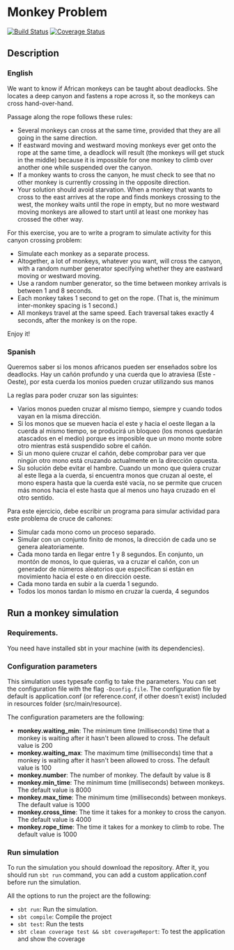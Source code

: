 # Monkey Problem

[![Build Status](https://travis-ci.org/fhuertas/monkey.svg?branch=master)](https://travis-ci.org/fhuertas/monkey)
[![Coverage Status](https://coveralls.io/repos/github/fhuertas/monkey/badge.svg?branch=master)](https://coveralls.io/github/fhuertas/monkey?branch=master)

## Description

### English 

We want to know if African monkeys can be taught about deadlocks. She locates a deep canyon and
fastens a rope across it, so the monkeys can cross hand-over-hand.

Passage along the rope follows these rules:

- Several monkeys can cross at the same time, provided that they are all going in the same
direction.
- If eastward moving and westward moving monkeys ever get onto the rope at the same time, a
deadlock will result (the monkeys will get stuck in the middle) because it is impossible for one
monkey to climb over another one while suspended over the canyon.
- If a monkey wants to cross the canyon, he must check to see that no other monkey is currently
crossing in the opposite direction.
- Your solution should avoid starvation. When a monkey that wants to cross to the east arrives at
the rope and finds monkeys crossing to the west, the monkey waits until the rope in empty, but
no more westward moving monkeys are allowed to start until at least one monkey has crossed
the other way.

For this exercise, you are to write a program to simulate activity for this canyon crossing problem:

- Simulate each monkey as a separate process.
- Altogether, a lot of monkeys, whatever you want, will cross the canyon, with a random number
generator specifying whether they are eastward moving or westward moving.
- Use a random number generator, so the time between monkey arrivals is between 1 and 8
seconds.
- Each monkey takes 1 second to get on the rope. (That is, the minimum inter-monkey spacing is
1 second.)
- All monkeys travel at the same speed. Each traversal takes exactly 4 seconds, after the monkey
is on the rope.

Enjoy it!

### Spanish

Queremos saber si los monos africanos pueden ser enseñados sobre los deadlocks. Hay un cañón profundo y una cuerda que lo atraviesa (Este - Oeste), por esta cuerda los monios pueden cruzar utilizando sus manos

La reglas para poder cruzar son las siguintes:

- Varios monos pueden cruzar al mismo tiempo, siempre y cuando todos vayan en la misma dirección.
- Si los monos que se mueven hacia el este y hacia el oeste llegan a la cuerda al mismo tiempo, se producirá un bloqueo (los monos quedarán atascados en el medio) porque es imposible que un mono monte sobre otro mientras está suspendido sobre el cañón.
- Si un mono quiere cruzar el cañón, debe comprobar para ver que ningún otro mono está cruzando actualmente en la dirección opuesta.
- Su solución debe evitar el hambre. Cuando un mono que quiera cruzar al este llega a la cuerda, si encuentra monos que cruzan al oeste, el mono espera hasta que la cuerda esté vacía, no se permite que crucen más monos hacia el este hasta que al menos uno haya cruzado en el otro sentido.

Para este ejercicio, debe escribir un programa para simular actividad para este problema de cruce de cañones:

- Simular cada mono como un proceso separado.
- Simular con un conjunto finito de monos, la dirección de cada uno se genera aleatoriamente. 
- Cada mono tarda en llegar entre 1 y 8 segundos. En conjunto, un montón de monos, lo que quieras, va a cruzar el cañón, con un generador de números aleatorios que especifican si están en movimiento hacia el este o en dirección oeste.
- Cada mono tarda en subir a la cuerda 1 segundo. 
- Todos los monos tardan lo mismo en cruzar la cuerda, 4 segundos

## Run a monkey simulation

### Requirements. 

You need have installed sbt in your machine (with its dependencies). 

### Configuration parameters

This simulation uses typesafe config to take the parameters. You can set the configuration file with 
the flag `-Dconfig.file`. The configuration file by default is application.conf (or reference.conf, if other doesn't
exist) included in resources folder (src/main/resource). 

The configuration parameters are the following:

* **monkey.waiting_min**: The minimum time (milliseconds) time that a monkey is waiting after it hasn't been 
allowed to cross. The default value is 200
* **monkey.waiting_max**: The maximum time (milliseconds) time that a monkey is waiting after it hasn't been 
allowed to cross. The default value is 100
* **monkey.number**: The number of monkey. The default by value is 8 
* **monkey.min_time**: The minimum time (milliseconds) between monkeys. The default value is 8000
* **monkey.max_time**: The minimum time (milliseconds) between monkeys. The default value is 1000
* **monkey.cross_time**: The time it takes for a monkey to cross the canyon. The default value is 4000  
* **monkey.rope_time**: The time it takes for a monkey to climb to robe. The default value is 1000 

### Run simulation

To run the simulation you should download the repository. After it, you should run `sbt run` command, 
you can add a custom application.conf before run the simulation.

All the options to run the project are the following:

* `sbt run`: Run the simulation.
* `sbt compile`: Compile the project
* `sbt test`: Run the tests
* `sbt clean coverage test && sbt coverageReport`: To test the application and show the coverage

